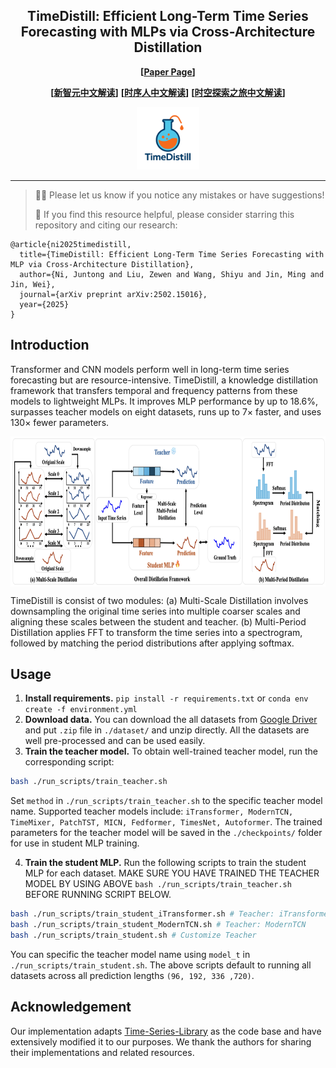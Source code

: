 <div align="center">
  <!-- <h1><b> TimeDistill </b></h1> -->
  <!-- <h2><b> TimeDistill </b></h2> -->
  <h2><b> TimeDistill: Efficient Long-Term Time Series Forecasting with MLPs via Cross-Architecture Distillation </b></h2>
</div>

<!-- <div align="center">

![](https://img.shields.io/github/last-commit/lingfenggold/TimeDistill?color=green)
![](https://img.shields.io/github/stars/lingfenggold/TimeDistill?color=yellow)
![](https://img.shields.io/github/forks/lingfenggold/TimeDistill?color=lightblue)
![](https://img.shields.io/badge/PRs-Welcome-green)

</div> -->

<div align="center">

**[<a href="https://arxiv.org/abs/2502.15016">Paper Page</a>]**


**[<a href="https://mp.weixin.qq.com/s/qsZ6HCQfUb-9UFIEpyRBFg">新智元中文解读</a>]**
**[<a href="https://mp.weixin.qq.com/s/B_pAcRC5U2SK5dI4MP2SaQ">时序人中文解读</a>]**
**[<a href="https://mp.weixin.qq.com/s/v4OpI2B943uMgv7v4javJQ">时空探索之旅中文解读</a>]**

</div>

<p align="center">
<img src="./figures/logo.png" width="100">
</p>

---
>
> 🧑‍💻 Please let us know if you notice any mistakes or have suggestions!
>
> 🌟 If you find this resource helpful, please consider starring this repository and citing our research:
```
@article{ni2025timedistill,
  title={TimeDistill: Efficient Long-Term Time Series Forecasting with MLP via Cross-Architecture Distillation},
  author={Ni, Juntong and Liu, Zewen and Wang, Shiyu and Jin, Ming and Jin, Wei},
  journal={arXiv preprint arXiv:2502.15016},
  year={2025}
}
```
## Introduction
Transformer and CNN models perform well in long-term time series forecasting but are resource-intensive. TimeDistill, a knowledge distillation framework that transfers temporal and frequency patterns from these models to lightweight MLPs. It improves MLP performance by up to 18.6%, surpasses teacher models on eight datasets, runs up to 7× faster, and uses 130× fewer parameters.
<p align="center">
<img src="./figures/framework.png" height = "240" alt="" align=center />
</p>
TimeDistill is consist of two modules: (a) Multi-Scale Distillation involves downsampling the original time series into multiple coarser scales and aligning these scales between the student and teacher. (b) Multi-Period Distillation applies FFT to transform the time series into a spectrogram, followed by matching the period distributions after applying softmax.

## Usage
1. **Install requirements.** ```pip install -r requirements.txt``` or ```conda env create -f environment.yml```
2. **Download data.** You can download the all datasets from [Google Driver](https://drive.google.com/u/0/uc?id=1NF7VEefXCmXuWNbnNe858WvQAkJ_7wuP&export=download) and put ``.zip`` file in ```./dataset/``` and unzip directly. All the datasets are well pre-processed and can be used easily. 
3. **Train the teacher model.** To obtain well-trained teacher model, run the corresponding script: 
```bash
bash ./run_scripts/train_teacher.sh
```
Set ```method``` in ```./run_scripts/train_teacher.sh``` to the specific teacher model name. Supported teacher models include: ```iTransformer, ModernTCN, TimeMixer, PatchTST, MICN, Fedformer, TimesNet, Autoformer```. The trained parameters for the teacher model will be saved in the ```./checkpoints/``` folder for use in student MLP training.

4. **Train the student MLP.** Run the following scripts to train the student MLP for each dataset. MAKE SURE YOU HAVE TRAINED THE TEACHER MODEL BY USING ABOVE ```bash ./run_scripts/train_teacher.sh``` BEFORE RUNNING SCRIPT BELOW.
```bash
bash ./run_scripts/train_student_iTransformer.sh # Teacher: iTransformer
bash ./run_scripts/train_student_ModernTCN.sh # Teacher: ModernTCN
bash ./run_scripts/train_student.sh # Customize Teacher
```
You can specific the teacher model name using ```model_t``` in ```./run_scripts/train_student.sh```. The above scripts default to running all datasets across all prediction lengths ```(96, 192, 336 ,720)```.

## Acknowledgement
Our implementation adapts [Time-Series-Library](https://github.com/thuml/Time-Series-Library) as the code base and have extensively modified it to our purposes. We thank the authors for sharing their implementations and related resources.